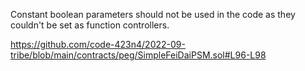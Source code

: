Constant boolean parameters should not be used in the code as they couldn't be set as function controllers.

https://github.com/code-423n4/2022-09-tribe/blob/main/contracts/peg/SimpleFeiDaiPSM.sol#L96-L98